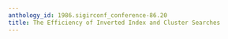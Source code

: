 ```yaml
---
anthology_id: 1986.sigirconf_conference-86.20
title: The Efficiency of Inverted Index and Cluster Searches
---
```

